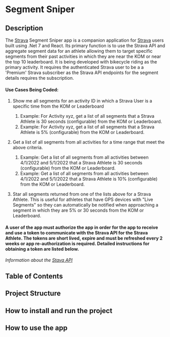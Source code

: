 Segment Sniper
=======

Description
------
The [Strava](https://www.strava.com) Segment Sniper app is a companion application for [Strava](https://www.strava.com) users built using .Net 7 and React. Its primary function is to use the Strava API and aggregate segment data for an athlete allowing them to target specific segments from their past activities in which they are near the KOM or near the top 10 leaderboard. It is being developed with bikecycle riding as the primary activity. It requires the authenticated Strava user to be a a 'Premium' Strava subscriber as the Strava API endpoints for the segment details requires the subscription. 

#### Use Cases Being Coded:
1. Show me all segments for an activity ID in which a Strava User is a specific time from the KOM or Leaderboard

   1. Example: For Activity xyz, get a list of all segments that a Strava Athlete is 30 seconds (configurable) from the KOM or Leaderboard.
   2. Example: For Activity xyz, get a list of all segments that a Strava Athlete is 5% (configurable) from the KOM or Leaderboard.
2. Get a list of all segments from all activities for a time range that meet the above criteria.

   1. Example: Get a list of all segments from all activities between 4/1/2022 and 5/1/2022 that a Strava Athlete is 30 seconds (configurable) from the KOM or Leaderboard.
   2. Example: Get a list of all segments from all activities between 4/1/2022 and 5/1/2022 that a Strava Athlete is 10% (configurable) from the KOM or Leaderboard.

3. Star all segments returned from one of the lists above for a Strava Athlete. This is useful for athletes that have GPS devices with "Live Segments" so they can automatically be notified when approaching a segment in which they are 5% or 30 seconds from the KOM or Leaderboard. 

#### A user of the app must authorize the app in order for the app to receive and use a token to communicate with the Strava API for the Strava Athlete. The tokens are short lived, expire and must be refreshed every 2 weeks or app re-authorization is required. Detailed instructions for obtaining a token are listed below.

_Information about the [Stava API](https://developers.strava.com/)_


Table of Contents
------

Project Structure
------


How to install and run the project
------

How to use the app
------
